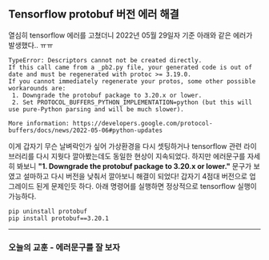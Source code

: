 ## Tensorflow protobuf 버전 에러 해결
열심히 tensorflow 에러를 고쳤더니 2022년 05월 29일자 기준 아래와 같은 에러가 발생했다.. ㅠㅠ
```shell
TypeError: Descriptors cannot not be created directly.
If this call came from a _pb2.py file, your generated code is out of date and must be regenerated with protoc >= 3.19.0.
If you cannot immediately regenerate your protos, some other possible workarounds are:
 1. Downgrade the protobuf package to 3.20.x or lower.
 2. Set PROTOCOL_BUFFERS_PYTHON_IMPLEMENTATION=python (but this will use pure-Python parsing and will be much slower).

More information: https://developers.google.com/protocol-buffers/docs/news/2022-05-06#python-updates
```

이게 갑자기 무슨 날벼락인가 싶어 가상환경을 다시 셋팅하거나 tensorflow 관련 라이브러리를 다시 지웟다 깔아봤는데도 동일한 현상이 지속되었다.
하지만 에러문구를 자세히 봐보니 <b>"1. Downgrade the protobuf package to 3.20.x or lower."</b> 문구가 보였고 설마하고 다시 버전을 낮춰서 깔아보니 해결이 되었다!
갑자기 4점대 버전으로 업그레이드 된게 문제인듯 하다. 아래 명령어를 실행하면 정상적으로 tensorflow 실행이 가능하다. 

```shell
pip uninstall protobuf
pip install protobuf==3.20.1
```

---
### 오늘의 교훈 - 에러문구를 잘 보자
